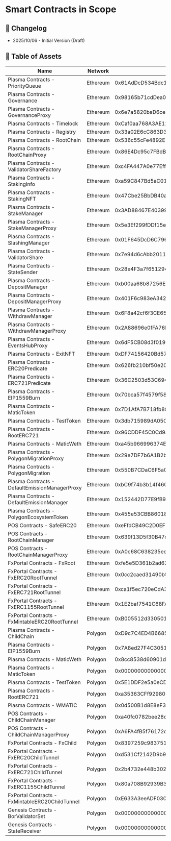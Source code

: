 # Smart Contracts in Scope

## 📜 Changelog
- 2025/10/06 - Initial Version (Draft)


## 📄 Table of Assets

| Name                                            | Network  | Address                                    | GitHub                                     |
| ----------------------------------------------- | -------- | ------------------------------------------ | ------------------------------------------ |
| Plasma Contracts - PriorityQueue                       | Ethereum | 0x61AdDcD534Bdc1721c91740Cf711dBEcE936053e | https://github.com/0xPolygon/security |
| Plasma Contracts - Governance                          | Ethereum | 0x98165b71cdDea047C0A49413350C40571195fd07 | https://github.com/0xPolygon/security |
| Plasma Contracts - GovernanceProxy                     | Ethereum | 0x6e7a5820baD6cebA8Ef5ea69c0C92EbbDAc9CE48 | https://github.com/0xPolygon/security |
| Plasma Contracts - Timelock                            | Ethereum | 0xCaf0aa768A3AE1297DF20072419Db8Bb8b5C8cEf | https://github.com/0xPolygon/security |
| Plasma Contracts - Registry                            | Ethereum | 0x33a02E6cC863D393d6Bf231B697b82F6e499cA71 | https://github.com/0xPolygon/security |
| Plasma Contracts - RootChain                           | Ethereum | 0x536c55cFe4892E581806e10b38dFE8083551bd03 | https://github.com/0xPolygon/security |
| Plasma Contracts - RootChainProxy                      | Ethereum | 0x86E4Dc95c7FBdBf52e33D563BbDB00823894C287 | https://github.com/0xPolygon/security |
| Plasma Contracts - ValidatorShareFactory               | Ethereum | 0xc4FA447A0e77Eff9717b09C057B40570813bb642 | https://github.com/0xPolygon/security |
| Plasma Contracts - StakingInfo                         | Ethereum | 0xa59C847Bd5aC0172Ff4FE912C5d29E5A71A7512B | https://github.com/0xPolygon/security |
| Plasma Contracts - StakingNFT                          | Ethereum | 0x47Cbe25BbDB40a774cC37E1dA92d10C2C7Ec897F | https://github.com/0xPolygon/security |
| Plasma Contracts - StakeManager                        | Ethereum | 0x3AD88467E40399dc6Ae10427f8B0842348d9076c | https://github.com/0xPolygon/security |
| Plasma Contracts - StakeManagerProxy                   | Ethereum | 0x5e3Ef299fDDf15eAa0432E6e66473ace8c13D908 | https://github.com/0xPolygon/security |
| Plasma Contracts - SlashingManager                     | Ethereum | 0x01F645DcD6C796F6BC6C982159B32fAaaebdC96A | https://github.com/0xPolygon/security |
| Plasma Contracts - ValidatorShare                      | Ethereum | 0x7e94d6cAbb20114b22a088d828772645f68CC67B | https://github.com/0xPolygon/security |
| Plasma Contracts - StateSender                         | Ethereum | 0x28e4F3a7f651294B9564800b2D01f35189A5bFbE | https://github.com/0xPolygon/security |
| Plasma Contracts - DepositManager                      | Ethereum | 0xb00aa68b87256E2F22058fB2Ba3246EEc54A44fc | https://github.com/0xPolygon/security |
| Plasma Contracts - DepositManagerProxy                 | Ethereum | 0x401F6c983eA34274ec46f84D70b31C151321188b | https://github.com/0xPolygon/security |
| Plasma Contracts - WithdrawManager                     | Ethereum | 0x6F8a42cf6f3CE657B66A9d5849f1251dE7a35168 | https://github.com/0xPolygon/security |
| Plasma Contracts - WithdrawManagerProxy                | Ethereum | 0x2A88696e0fFA76bAA1338F2C74497cC013495922 | https://github.com/0xPolygon/security |
| Plasma Contracts - EventsHubProxy                      | Ethereum | 0x6dF5CB08d3f0193C768C8A01f42ac4424DC5086b | https://github.com/0xPolygon/security |
| Plasma Contracts - ExitNFT                             | Ethereum | 0xDF74156420Bd57ab387B195ed81EcA36F9fABAca | https://github.com/0xPolygon/security |
| Plasma Contracts - ERC20Predicate                      | Ethereum | 0x626fb210bf50e201ED62cA2705c16DE2a53DC966 | https://github.com/0xPolygon/security |
| Plasma Contracts - ERC721Predicate                     | Ethereum | 0x36C2503d53C6948331144b85D1e74a3B96731d1b | https://github.com/0xPolygon/security |
| Plasma Contracts - EIP1559Burn                         | Ethereum | 0x70bca57f4579f58670ab2d18ef16e02c17553c38 | https://github.com/0xPolygon/security |
| Plasma Contracts - MaticToken                          | Ethereum | 0x7D1AfA7B718fb893dB30A3aBc0Cfc608AaCfeBB0 | https://github.com/0xPolygon/security |
| Plasma Contracts - TestToken                           | Ethereum | 0x3db715989dA05C1D17441683B5b41d4510512722 | https://github.com/0xPolygon/security |
| Plasma Contracts - RootERC721                          | Ethereum | 0x96CDDF45C0Cd9a59876A2a29029d7c54f6e54AD3 | https://github.com/0xPolygon/security |
| Plasma Contracts - MaticWeth                           | Ethereum | 0xa45b966996374E9e65ab991C6FE4Bfce3a56DDe8 | https://github.com/0xPolygon/security |
| Plasma Contracts - PolygonMigrationProxy               | Ethereum | 0x29e7DF7b6A1B2b07b731457f499E1696c60E2C4e | https://github.com/0xPolygon/security |
| Plasma Contracts - PolygonMigration                    | Ethereum | 0x550B7CDaC6F5a0d9e840505c3Df74aC045530446 | https://github.com/0xPolygon/security |
| Plasma Contracts - DefaultEmissionManagerProxy         | Ethereum | 0xbC9f74b3b14f460a6c47dCdDFd17411cBc7b6c53 | https://github.com/0xPolygon/security |
| Plasma Contracts - DefaultEmissionManager              | Ethereum | 0x152442D77E9fB9C210953d583Cbb2da88027fCB9 | https://github.com/0xPolygon/security |
| Plasma Contracts - PolygonEcosystemToken               | Ethereum | 0x455e53CBB86018Ac2B8092FdCd39d8444aFFC3F6 | https://github.com/0xPolygon/security |
| POS Contracts - SafeERC20                       | Ethereum | 0xeFfdCB49C2D0EF813764B709Ca3c6fe71f230E3e | https://github.com/0xPolygon/security |
| POS Contracts - RootChainManager                | Ethereum | 0x639f13D5f30B47c792b6851238c05D0b623C77DE | https://github.com/0xPolygon/security |
| POS Contracts - RootChainManagerProxy           | Ethereum | 0xA0c68C638235ee32657e8f720a23ceC1bFc77C77 | https://github.com/0xPolygon/security |
| FxPortal Contracts - FxRoot                     | Ethereum | 0xfe5e5D361b2ad62c541bAb87C45a0B9B018389a2 | https://github.com/0xPolygon/security |
| FxPortal Contracts - FxERC20RootTunnel          | Ethereum | 0x0cc2caed31490b546c741bd93dbba8ab387f7f2c | https://github.com/0xPolygon/security |
| FxPortal Contracts - FxERC721RootTunnel         | Ethereum | 0xca1f5ec720eCdA31bE3d80BD3ef4686cBb07eb4D | https://github.com/0xPolygon/security |
| FxPortal Contracts - FxERC1155RootTunnel        | Ethereum | 0x1E2baf7541C68FAfd0560FB87D2eAb0c4E51589d | https://github.com/0xPolygon/security |
| FxPortal Contracts - FxMintableERC20RootTunnel  | Ethereum | 0xB005512d330501d93b12Aa4A8FF30bE8858769dE | https://github.com/0xPolygon/security |
| Plasma Contracts - ChildChain                          | Polygon  | 0xD9c7C4ED4B66858301D0cb28Cc88bf655Fe34861 | https://github.com/0xPolygon/security |
| Plasma Contracts - EIP1559Burn                         | Polygon  | 0x7A8ed27F4C30512326878652d20fC85727401854 | https://github.com/0xPolygon/security |
| Plasma Contracts - MaticWeth                           | Polygon  | 0x8cc8538d60901d19692F5ba22684732Bc28F54A3 | https://github.com/0xPolygon/security |
| Plasma Contracts - MaticToken                          | Polygon  | 0x0000000000000000000000000000000000001010 | https://github.com/0xPolygon/security |
| Plasma Contracts - TestToken                           | Polygon  | 0x5E1DDF2e5a0eCDD923692d4b4429d8603825A8C6 | https://github.com/0xPolygon/security |
| Plasma Contracts - RootERC721                          | Polygon  | 0xa35363CFf92980F8268299D0132D5f45834A9527 | https://github.com/0xPolygon/security |
| Plasma Contracts - WMATIC                              | Polygon  | 0x0d500B1d8E8eF31E21C99d1Db9A6444d3ADf1270 | https://github.com/0xPolygon/security |
| POS Contracts - ChildChainManager               | Polygon  | 0xa40fc0782bee28dd2cf8cb4ac2ecdb05c537f1b5 | https://github.com/0xPolygon/security |
| POS Contracts - ChildChainManagerProxy          | Polygon  | 0xA6FA4fB5f76172d178d61B04b0ecd319C5d1C0aa | https://github.com/0xPolygon/security |
| FxPortal Contracts - FxChild                    | Polygon  | 0x8397259c983751DAf40400790063935a11afa28a | https://github.com/0xPolygon/security |
| FxPortal Contracts - FxERC20ChildTunnel         | Polygon  | 0xd531Cf2142D9b9Dc8b077dF3c4E93B46E7Cf879a | https://github.com/0xPolygon/security |
| FxPortal Contracts - FxERC721ChildTunnel        | Polygon  | 0x2b4732e448b3023131a7b25046b3A5EF50CfCf71 | https://github.com/0xPolygon/security |
| FxPortal Contracts - FxERC1155ChildTunnel       | Polygon  | 0x80a708B92939B373e86eF8e8cfc9e05EfE2f5e49 | https://github.com/0xPolygon/security |
| FxPortal Contracts - FxMintableERC20ChildTunnel | Polygon  | 0xE633A3eeADF030Edf6ABB6Ebbf792679a475C042 | https://github.com/0xPolygon/security |
| Genesis Contracts - BorValidatorSet             | Polygon  | 0x0000000000000000000000000000000000001000 | https://github.com/0xPolygon/security |
| Genesis Contracts - StateReceiver               | Polygon  | 0x0000000000000000000000000000000000001001 | https://github.com/0xPolygon/security |
